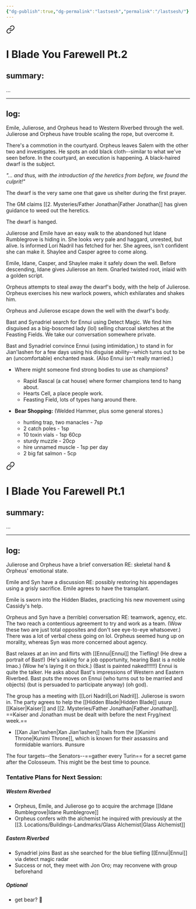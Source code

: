 ```yaml
---
{"dg-publish":true,"dg-permalink":"lastsesh","permalink":"/lastsesh/"}
---
```



<div class="transclusion internal-embed is-loaded"><a class="markdown-embed-link" href="/inbox-session-notes/2022-11-15/" aria-label="Open link"><svg xmlns="http://www.w3.org/2000/svg" width="24" height="24" viewBox="0 0 24 24" fill="none" stroke="currentColor" stroke-width="2" stroke-linecap="round" stroke-linejoin="round" class="svg-icon lucide-link"><path d="M10 13a5 5 0 0 0 7.54.54l3-3a5 5 0 0 0-7.07-7.07l-1.72 1.71"></path><path d="M14 11a5 5 0 0 0-7.54-.54l-3 3a5 5 0 0 0 7.07 7.07l1.71-1.71"></path></svg></a><div class="markdown-embed">




# I Blade You Farewell Pt.2
## summary:
...

---

## log:
Emile, Julierose, and Orpheus head to Western Riverbed through the well. Julierose and Orpheus have trouble scaling the rope, but overcome it.

There's a commotion in the courtyard. Orpheus leaves Salem with the other two and investigates. He spots an odd black cloth--similar to what we've seen before. In the courtyard, an execution is happening. A black-haired dwarf is the subject.

*"... and thus, with the introduction of the heretics from before, we found the culprit!"*

The dwarf is the very same one that gave us shelter during the first prayer.

The GM claims [[2. Mysteries/Father Jonathan\|Father Jonathan]] has given guidance to weed out the heretics.

The dwarf is hanged.

Julierose and Emile have an easy walk to the abandoned hut Idane Rumblegrove is hiding in. She looks very pale and haggard, unrested, but alive. Is informed Lori Nadril has fetched for her. She agrees, isn't confident she can make it. Shaylee and Casper agree to come along.

Emile, Idane, Casper, and Shaylee make it safely down the well. Before descending, Idane gives Julierose an item. Gnarled twisted root, inlaid with a golden script.

Orpheus attempts to steal away the dwarf's body, with the help of Julierose. Orpheus exercises his new warlock powers, which exhilarates and shakes him.

Orpheus and Julierose escape down the well with the dwarf's body.

Bast and Synadriel search for Ennui using Detect Magic. We find him disguised as a big-bosomed lady (lol) selling charcoal sketches at the Feasting Fields. We take our conversation somewhere private.

Bast and Synadriel convince Ennui (using intimidation,) to stand in for Jian'lashen for a few days using his disguise ability--which turns out to be an (uncomfortable) enchanted mask. (Also Ennui isn't really married.)

- Where might someone find strong bodies to use as champions?
	- Rapid Rascal (a cat house) where former champions tend to hang about.
	- Hearts Cell, a place people work.
	- Feasting Field, lots of types hang around there.

- **Bear Shopping:** (Welded Hammer, plus some general stores.)
	- hunting trap, two manacles - 7sp
	- 2 catch poles - 1sp
	- 10 toxin vials - 1sp 60cp
	- sturdy muzzle - 20cp
	- hire unnamed muscle - 1sp per day
	- 2 big fat salmon - 5cp



</div></div>



<div class="transclusion internal-embed is-loaded"><a class="markdown-embed-link" href="/inbox-session-notes/2022-11-13/" aria-label="Open link"><svg xmlns="http://www.w3.org/2000/svg" width="24" height="24" viewBox="0 0 24 24" fill="none" stroke="currentColor" stroke-width="2" stroke-linecap="round" stroke-linejoin="round" class="svg-icon lucide-link"><path d="M10 13a5 5 0 0 0 7.54.54l3-3a5 5 0 0 0-7.07-7.07l-1.72 1.71"></path><path d="M14 11a5 5 0 0 0-7.54-.54l-3 3a5 5 0 0 0 7.07 7.07l1.71-1.71"></path></svg></a><div class="markdown-embed">




# I Blade You Farewell Pt.1
## summary:
...

---

## log:
Julierose and Orpheus have a brief conversation RE: skeletal hand & Orpheus' emotional state.

Emile and Syn have a discussion RE: possibly restoring his appendages using a grisly sacrifice. Emile agrees to have the transplant.

Emile is sworn into the Hidden Blades, practicing his new movement using Cassidy's help.

Orpheus and Syn have a (terrible) conversation RE: teamwork, agency, etc. The two reach a contentious agreement to try and work as a team. (Wow these two are just total opposites and don't see eye-to-eye whatsoever.) There was a lot of verbal chess going on lol. Orpheus seemed hung up on morality, whereas Syn was more concerned about agency.

Bast relaxes at an inn and flirts with [[Ennui\|Ennui]] the Tiefling! (He drew a portrait of Bast!) (He's asking for a job opportunity, hearing Bast is a noble lmao.) (Wow he's laying it on thick.) (Bast is painted naked!!!!!!) Ennui is quite the talker. He asks about Bast's impressions of Western and Eastern Riverbed. Bast puts the moves on Ennui (who turns out to be married and objects) (but is persuaded to participate anyway) (oh god).

The group has a meeting with [[Lori Nadril\|Lori Nadril]]. Julierose is sworn in. The party agrees to help the [[Hidden Blade\|Hidden Blade]] usurp [[Kaiser\|Kaiser]] and [[2. Mysteries/Father Jonathan\|Father Jonathan]]. ==Kaiser and Jonathan must be dealt with before the next Fryg/next week.==

- [[Xan Jian'lashen\|Xan Jian'lashen]] hails from the [[Kunimi Throne\|Kunimi Throne]], which is known for their assassins and formidable warriors. #unsure 

The four targets--the Senators--==gather every Turin== for a secret game after the Colosseum. This might be the best time to pounce.

### Tentative Plans for Next Session:
##### Western Riverbed
- Orpheus, Emile, and Julierose go to acquire the archmage [[Idane Rumblegrove\|Idane Rumblegrove]]
- Orpheus confers with the alchemist he inquired with previously at the [[3. Locations/Buildings-Landmarks/Glass Alchemist\|Glass Alchemist]]
##### Eastern Riverbed
- Synadriel joins Bast as she searched for the blue tiefling [[Ennui\|Ennui]] via detect magic radar
- Success or not, they meet with Jon Oro; may reconvene with group beforehand
##### Optional
- get bear? 🐻

</div></div>
